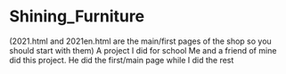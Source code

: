 # Shining_Furniture
(2021.html and 2021en.html are the main/first pages of the shop so you should start with them)
A project I did for school
Me and a friend of mine did this project.
He did the first/main page while I did the rest
